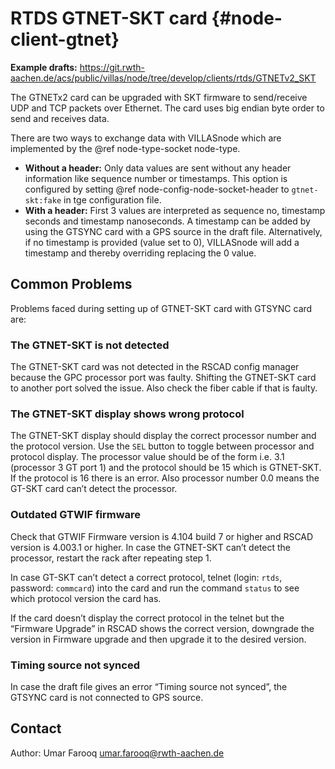 # RTDS GTNET-SKT card {#node-client-gtnet}

**Example drafts:** <https://git.rwth-aachen.de/acs/public/villas/node/tree/develop/clients/rtds/GTNETv2_SKT>

The GTNETx2 card can be upgraded with SKT firmware to send/receive UDP and TCP packets over Ethernet.
The card uses big endian byte order to send and receives data.

There are two ways to exchange data with VILLASnode which are implemented by the @ref node-type-socket node-type.

 - **Without a header:** Only data values are sent without any header information like sequence number or timestamps.
    This option is configured by setting @ref node-config-node-socket-header to `gtnet-skt:fake` in tge configuration file.
 - **With a header:** First 3 values are interpreted as sequence no, timestamp seconds and timestamp nanoseconds.
    A timestamp can be added by using the GTSYNC card with a GPS source in the draft file.
    Alternatively, if no timestamp is provided (value set to 0), VILLASnode will add a timestamp and thereby overriding replacing the 0 value.
 
## Common Problems

Problems faced during setting up of GTNET-SKT card with GTSYNC card are:

### The GTNET-SKT is not detected

The GTNET-SKT card was not detected in the RSCAD config manager because the GPC processor port was faulty.
Shifting the GTNET-SKT card to another port solved the issue.
Also check the fiber cable if that is faulty.

### The GTNET-SKT display shows wrong protocol

The GTNET-SKT display should display the correct processor number and the protocol version.
Use the `SEL` button to toggle between processor and protocol display.
The processor value should be of the form i.e. 3.1 (processor 3 GT port 1) and the protocol should be 15 which is GTNET-SKT.
If the protocol is 16 there is an error.
Also processor number 0.0 means the GT-SKT card can’t detect the processor.

### Outdated GTWIF firmware

Check that GTWIF Firmware version is 4.104 build 7 or higher and RSCAD version is 4.003.1 or higher.
In case the GTNET-SKT can’t detect the processor, restart the rack after repeating step 1.

In case GT-SKT can’t detect a correct protocol, telnet (login: `rtds`, password: `commcard`) into the card and run the command `status` to see which protocol version the card has.

If the card doesn’t display the correct protocol in the telnet but the “Firmware Upgrade” in RSCAD shows the correct version, downgrade the version in Firmware upgrade and then upgrade it to the desired version.
 
### Timing source not synced
 
In case the draft file gives an error “Timing source not synced”, the GTSYNC card is not connected to GPS source.

## Contact
 
Author: Umar Farooq <umar.farooq@rwth-aachen.de>
